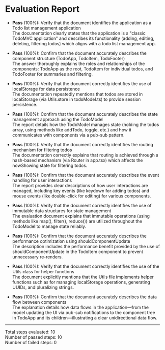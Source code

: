 # Evaluation Report

- **Pass** (100%): Verify that the document identifies the application as a Todo list management application  
  The documentation clearly states that the application is a "classic TodoMVC application" and describes its functionality (adding, editing, deleting, filtering todos) which aligns with a todo list management app.

- **Pass** (100%): Confirm that the document accurately describes the component structure (TodoApp, TodoItem, TodoFooter)  
  The answer thoroughly explains the roles and relationships of the components: TodoApp as the root, TodoItem for individual todos, and TodoFooter for summaries and filtering.

- **Pass** (100%): Verify that the document correctly identifies the use of localStorage for data persistence  
  The documentation repeatedly mentions that todos are stored in localStorage (via Utils.store in todoModel.ts) to provide session persistence.

- **Pass** (100%): Confirm that the document accurately describes the state management approach using the TodoModel  
  The report details how the TodoModel manages state (holding the todos array, using methods like addTodo, toggle, etc.) and how it communicates with components via a pub-sub pattern.

- **Pass** (100%): Verify that the document correctly identifies the routing mechanism for filtering todos  
  The documentation correctly explains that routing is achieved through a hash-based mechanism (via Router in app.tsx) which affects the nowShowing state for filtering todos.

- **Pass** (100%): Confirm that the document accurately describes the event handling for user interactions  
  The report provides clear descriptions of how user interactions are managed, including key events (like keydown for adding todos) and mouse events (like double-click for editing) for various components.

- **Pass** (100%): Verify that the document correctly identifies the use of immutable data structures for state management  
  The evaluation document explains that immutable operations (using methods like map(), filter(), reduce()) are utilized throughout the TodoModel to manage state reliably.

- **Pass** (100%): Confirm that the document accurately describes the performance optimization using shouldComponentUpdate  
  The description includes the performance benefit provided by the use of shouldComponentUpdate in the TodoItem component to prevent unnecessary re-renders.

- **Pass** (100%): Verify that the document correctly identifies the use of the Utils class for helper functions  
  The document explicitly mentions that the Utils file implements helper functions such as for managing localStorage operations, generating UUIDs, and pluralizing strings.

- **Pass** (100%): Confirm that the document accurately describes the data flow between components  
  The explanation details how data flows in the application—from the model updating the UI via pub-sub notifications to the component tree in TodoApp and its children—illustrating a clear unidirectional data flow.

---

Total steps evaluated: 10  
Number of passed steps: 10  
Number of failed steps: 0